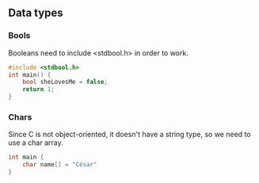 ## Data types

### Bools

Booleans need to include <stdbool.h> in order to work.

```c
#include <stdbool.h>
int main() {
    bool sheLovesMe = false;
    return 1;
}
```

### Chars

Since C is not object-oriented, it doesn't have a string type, so we need to use a char array.

```c
int main {
    char name[] = "César"
}
```

